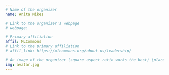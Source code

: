 ```yaml
---
# Name of the organizer
name: Anita Mikes

# Link to the organizer's webpage
# webpage: 

# Primary affiliation
affil: MLCommons
# Link to the primary affiliation
# affil_link: https://mlcommons.org/about-us/leadership/

# An image of the organizer (square aspect ratio works the best) (place in the `assets/img/organizers` directory)
img: avatar.jpg
---
```

